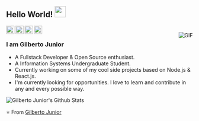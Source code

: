 <!--
**1gjunior/1gjunior** is a ✨ _special_ ✨ repository because its `README.md` (this file) appears on your GitHub profile.

Here are some ideas to get you started:

- 🔭 I’m currently working on ...
- 🌱 I’m currently learning ...
- 👯 I’m looking to collaborate on ...
- 🤔 I’m looking for help with ...
- 💬 Ask me about ...
- 📫 How to reach me: ...
- 😄 Pronouns: ...
- ⚡ Fun fact: ...
-->

## Hello World! <img src="https://media.giphy.com/media/lmpOoSDyif7aGtwi8S/giphy.gif" width="30px"></h2>

<a href="https://www.linkedin.com/in/1gjunior/">
  <img align="left" alt="Gilberto's Linkdein" width="22px" src="https://cdn.jsdelivr.net/npm/simple-icons@v3/icons/linkedin.svg" />
</a>
<a href="https://github.com/1gjunior">
  <img align="left" alt="Gilberto's Github" width="22px" src="https://cdn.jsdelivr.net/npm/simple-icons@v3/icons/github.svg" />
</a>
<a href="https://www.instagram.com/1gjunior/">
  <img align="left" alt="Gilberto's Instagram" width="22px" src="https://cdn.jsdelivr.net/npm/simple-icons@v3/icons/instagram.svg" />
</a>
<a href="https://t.me/gjuniordev">
  <img align="left" alt="Gilberto's Telegram" width="22px" src="https://cdn.jsdelivr.net/npm/simple-icons@v3/icons/telegram.svg" />
</a>

<br />
<img align="right" alt="GIF" src="https://media.giphy.com/media/fatcd1PnHPTDW/giphy.gif" />

### I am Gilberto Junior
- A Fullstack Developer & Open Source enthusiast.
- A Information Systems Undergraduate Student. 
- Currently working on some of my cool side projects based on Node.js & React.js.
- I'm currently looking for opportunities. I love to learn and contribute in any and every possible way.

<!--END_SECTION:waka-->

![Gilberto Junior's Github Stats](https://github-readme-stats.vercel.app/api?username=1gjunior&show_icons=true&theme=tokyonight)

⭐️ From [Gilberto Junior](https://github.com/1gjunior)
